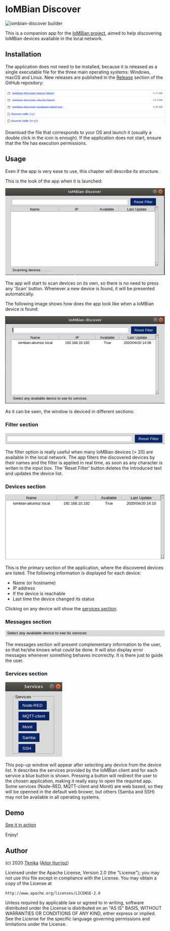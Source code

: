 # IoMBian Discover

![iombian-discover builder](https://github.com/Tknika/iombian-discover/workflows/iombian-discover%20builder/badge.svg)

This is a companion app for the [IoMBian project](https://github.com/Tknika/iombian), aimed to help discovering IoMBian devices available in the local network.

## Installation

The application does not need to be installed, because it is released as a single executable file for the three main operating systems: Windows, macOS and Linux.
New releases are published in the [Release](https://github.com/Tknika/iombian-discover/releases) section of the GitHub repository:

![Release](./docs/release-assets.png "Release")

Download the file that corresponds to your OS and launch it (usually a double click in the icon is enough).
If the application does not start, ensure that the file has execution permissions.

## Usage

Even if the app is very ease to use, this chapter will describe its structure. 

This is the look of the app when it is launched:

![Main Window Empty](./docs/main-window-empty.png "Main Window Empty")

The app will start to scan devices on its own, so there is no need to press any 'Scan' button.
Whenever a new device is found, it will be presented automatically.

The following image shows how does the app look like when a IoMBian device is found:

![Main Window Device](./docs/main-window-device.png "Main Window Empty")

As it can be seen, the window is deviced in different sections:

### Filter section

![Filter Section](./docs/filter-section.png "Filter Section")

The filter option is really useful when many IoMBian devices (> 20) are available in the local network.
The app filters the discovered devices by their names and the filter is applied in real time, as soon as any character is writen in the input box.
The 'Reset Filter' button deletes the introduced text and updates the device list.

### Devices section

![Devices Section](./docs/devices-section.png "Devices Section")

This is the primary section of the application, where the discovered devices are listed.
The following information is displayed for each device:

- Name (or hostname)
- IP address
- If the device is reachable
- Last time the device changed its status

Clicking on any device will show the [services section](#services-section).


### Messages section

![Messages Section](./docs/messages-section.png "Messages Section")

The messages section will present complementary information to the user, so that he/she knows what could be done.
It will also display error messages whenever something behaves incorrectly.
It is there just to guide the user.

### Services section

![Services Section](./docs/services-section.png "Services Section")

This pop-up window will appear after selecting any device from the device list.
It describes the services provided by the IoMBian client and for each service a blue button is shown.
Pressing a button will redirect the user to the chosen application, making it really easy to open the required app.
Some services (Node-RED, MQTT-client and Monit) are web based, so they will be openned in the default web brower, but others (Samba and SSH) may not be available in all operating systems.

## Demo

[See it in action](https://drive.google.com/file/d/1PcJJXwQq2R9-g5VpMf3x-1BePRU6gRwT/view?usp=sharing)

Enjoy!

## Author

(c) 2020 [Tknika](https://tknika.eus/) ([Aitor Iturrioz](https://github.com/bodiroga))

Licensed under the Apache License, Version 2.0 (the "License");
you may not use this file except in compliance with the License.
You may obtain a copy of the License at

    http://www.apache.org/licenses/LICENSE-2.0

Unless required by applicable law or agreed to in writing, software
distributed under the License is distributed on an "AS IS" BASIS,
WITHOUT WARRANTIES OR CONDITIONS OF ANY KIND, either express or implied.
See the License for the specific language governing permissions and
limitations under the License.
